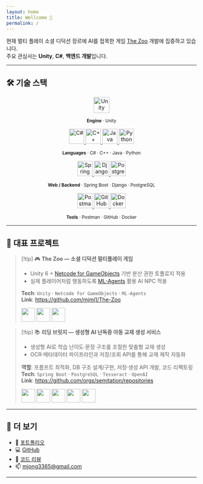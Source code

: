 ```yaml
---
layout: home
title: Wellcome 🐓
permalink: /
---
```


현재 멀티 플레이 소셜 디덕션 장르에 AI를 접목한 게임 [The Zoo](https://github.com/mjmj1/The-Zoo) 개발에 집중하고 있습니다.  
주요 관심사는 **Unity**, **C#**, **백엔드 개발**입니다.

---

## 🛠 기술 스택

<!-- Engine -->
<p align="center">
  <a href="https://unity.com" target="_blank" rel="noopener">
    <img src="https://cdn.jsdelivr.net/gh/devicons/devicon/icons/unity/unity-original.svg" alt="Unity" title="Unity" width="42" height="42" class="icon-invert"/>
  </a>
</p>
<p align="center"><sub><b>Engine</b> · Unity</sub></p>

<!-- Languages -->
<p align="center" style="margin-top:8px;">
  <a href="https://learn.microsoft.com/dotnet/csharp/" target="_blank" rel="noopener">
    <img src="https://cdn.jsdelivr.net/gh/devicons/devicon/icons/csharp/csharp-original.svg" alt="C#" title="C#" width="40" height="40"/>
  </a>
  <a href="https://isocpp.org" target="_blank" rel="noopener">
    <img src="https://cdn.jsdelivr.net/gh/devicons/devicon/icons/cplusplus/cplusplus-original.svg" alt="C++" title="C++" width="40" height="40"/>
  </a>
  <a href="https://www.java.com" target="_blank" rel="noopener">
    <img src="https://cdn.jsdelivr.net/gh/devicons/devicon/icons/java/java-original.svg" alt="Java" title="Java" width="40" height="40"/>
  </a>
  <a href="https://www.python.org" target="_blank" rel="noopener">
    <img src="https://cdn.jsdelivr.net/gh/devicons/devicon/icons/python/python-original.svg" alt="Python" title="Python" width="40" height="40"/>
  </a>
</p>
<p align="center"><sub><b>Languages</b> · C# · C++ · Java · Python</sub></p>

<!-- Web/Backend -->
<p align="center" style="margin-top:8px;">
  <a href="https://spring.io/projects/spring-boot" target="_blank" rel="noopener">
    <img src="https://cdn.jsdelivr.net/gh/devicons/devicon/icons/spring/spring-original.svg" alt="Spring Boot" title="Spring Boot" width="40" height="40"/>
  </a>
  <a href="https://www.djangoproject.com/" target="_blank" rel="noopener">
    <img src="https://cdn.jsdelivr.net/gh/devicons/devicon/icons/django/django-plain.svg" alt="Django" title="Django" width="40" height="40"/>
  </a>
  <a href="https://www.postgresql.org" target="_blank" rel="noopener">
    <img src="https://cdn.jsdelivr.net/gh/devicons/devicon/icons/postgresql/postgresql-original.svg" alt="PostgreSQL" title="PostgreSQL" width="40" height="40"/>
  </a>
</p>
<p align="center"><sub><b>Web / Backend</b> · Spring Boot · Django · PostgreSQL</sub></p>

<!-- Tools -->
<p align="center" style="margin-top:8px;">
  <a href="https://www.postman.com" target="_blank" rel="noopener">
    <img src="https://cdn.jsdelivr.net/gh/devicons/devicon/icons/postman/postman-original.svg" alt="Postman" title="Postman" width="40" height="40"/>
  </a>
  <a href="https://github.com" target="_blank" rel="noopener">
    <img src="https://cdn.jsdelivr.net/gh/devicons/devicon/icons/github/github-original.svg" alt="GitHub" title="GitHub" width="40" height="40" class="icon-invert"/>
  </a>
  <a href="https://www.docker.com" target="_blank" rel="noopener">
    <img src="https://cdn.jsdelivr.net/gh/devicons/devicon/icons/docker/docker-original.svg" alt="Docker" title="Docker" width="40" height="40"/>
  </a>
</p>
<p align="center"><sub><b>Tools</b> · Postman · GitHub · Docker</sub></p>

---

## 🚀 대표 프로젝트

> [!tip] 🎮 **The Zoo — 소셜 디덕션 멀티플레이 게임**  
> - Unity 6 + [Netcode for GameObjects](https://docs.unity3d.com/Manual/multiplayer.html) 기반 분산 권한 토폴로지 적용  
> - 실제 플레이어처럼 행동하도록 [ML-Agents](https://github.com/Unity-Technologies/ml-agents) 활용 AI NPC 적용  
>
> **Tech**: `Unity` · `Netcode for GameObjects` · `ML-Agents`  
> **Link**: https://github.com/mjmj1/The-Zoo  
>
> <p align="left">
>   <img src="https://cdn.jsdelivr.net/gh/devicons/devicon/icons/unity/unity-original.svg" width="36" height="36" class="icon-invert"/>
>   <img src="https://cdn.jsdelivr.net/gh/devicons/devicon/icons/csharp/csharp-original.svg" width="36" height="36"/>
>   <img src="https://cdn.jsdelivr.net/gh/devicons/devicon/icons/pytorch/pytorch-original.svg" width="36" height="36"/>
> </p>

> [!tip] 📚 **리딩 브릿지 — 생성형 AI 난독증 아동 교재 생성 서비스**  
> - 생성형 AI로 학습 난이도·문장 구조를 조절한 맞춤형 교재 생성  
> - OCR·메타데이터 파이프라인과 저장/조회 API를 통해 교재 제작 자동화  
>
> **역할**: 프롬프트 최적화, DB 구조 설계/구현, 저장·생성 API 개발, 코드 리팩토링  
> **Tech**: `Spring Boot` · `PostgreSQL` · `Tesseract` · `OpenAI`  
> **Link**: https://github.com/orgs/semitation/repositories  
>
> <p align="left">
>   <img src="https://cdn.jsdelivr.net/gh/devicons/devicon/icons/java/java-original.svg" width="36" height="36"/>
>   <img src="https://cdn.jsdelivr.net/gh/devicons/devicon/icons/spring/spring-original.svg" width="36" height="36"/>
>   <img src="https://cdn.jsdelivr.net/gh/devicons/devicon/icons/postgresql/postgresql-original.svg" width="36" height="36"/>
>   <img src="https://cdn.simpleicons.org/openai/412991" width="36" height="36"/>
>   <img src="https://cdn.jsdelivr.net/gh/devicons/devicon/icons/github/github-original.svg" width="36" height="36" class="icon-invert"/>
> </p>

---

## 📎 더 보기
- 📂 [포트폴리오](Portfolio.md)  
- 💻 [GitHub](https://github.com/mjmj1)  
- 📝 [코드 리뷰](./review/)  
- 📫 mjong3365@gmail.com

---

<!-- 다크모드 대응: 검은색 로고를 흰색으로 반전 -->
<style>
  html[data-theme="dark"] img.icon-invert {
    filter: invert(1) hue-rotate(180deg) brightness(1.1) contrast(1.05);
  }
</style>
